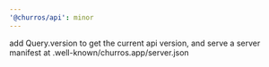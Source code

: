 ```yaml
---
'@churros/api': minor
---
```


add Query.version to get the current api version, and serve a server manifest at .well-known/churros.app/server.json
